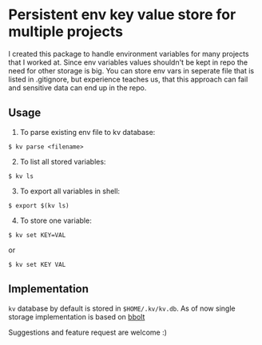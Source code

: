 # Persistent env key value store for multiple projects

I created this package to handle environment variables for many projects that I worked at.
Since env variables values shouldn't be kept in repo the need for other storage is big.
You can store env vars in seperate file that is listed in .gitignore, but experience teaches us,
that this approach can fail and sensitive data can end up in the repo.

## Usage

1. To parse existing env file to kv database:

```
$ kv parse <filename>
```

2. To list all stored variables:

```
$ kv ls
```

3. To export all variables in shell:

```
$ export $(kv ls)
```

4. To store one variable:

```
$ kv set KEY=VAL
```

or
```
$ kv set KEY VAL
```

## Implementation

`kv` database by default is stored in `$HOME/.kv/kv.db`.
As of now single storage implementation is based on [bbolt](https://github.com/etcd-io/bbolt)

Suggestions and feature request are welcome :)
